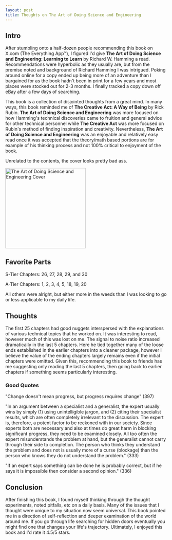 ```yaml
---
layout: post
title: Thoughts on The Art of Doing Science and Engineering
---
```


## Intro
After stumbling onto a half-dozen people recommending this book on X.com (The Everything App™), I figured I'd give **The Art of Doing Science and Engineering: Learning to Learn** by Richard W. Hamming
 a read. Recommendations were hyperbolic as they usually are, but
from the premise noted and background of Richard Hamming I was intrigued. Poking around online for a copy ended up being more of an adventure than I bargained for as the book
hadn't been in print for a few years and most places were stocked out for 2-3 months. I finally tracked a copy down off eBay after a few days of searching.

This book is a collection of disjointed thoughts from a great mind. In many ways, this book reminded me of
**The Creative Act: A Way of Being** by Rick Rubin. **The Art of Doing Science and Engineering** was more focused on how Hamming's technical discoveries came to fruition and general advice for other technical personnel
while **The Creative Act** was more focused on Rubin's method of finding inspiration and creativity. Nevertheless, **The Art of Doing Science and Engineering** was an enjoyable and relatively easy read once it was accepted that the
theory/math based portions are for example of his thinking process and not 100% critical to enjoyment of the book.

Unrelated to the contents, the cover looks pretty bad ass.
 
<img src="{{site.baseurl}}/assets/images/TAODSE_Cover.jpeg" alt="The Art of Doing Science and Engineering Cover" width="250"/>

## Favorite Parts
S-Tier Chapters: 26, 27, 28, 29, and 30 

A-Tier Chapters: 1, 2, 3, 4, 5, 18, 19, 20

All others were alright, but either more in the weeds than I was looking to go or less applicable to my daily life.

## Thoughts

The first 25 chapters had good nuggets interspersed with the explanations of various technical topics that he worked on. It was interesting to read, however much of this was lost on me.
The signal to noise ratio increased dramatically in the last 5 chapters. Here he tied together many of the loose ends established in the earlier chapters into a cleaner package, however
I believe the value of the ending chapters largely remains even if the initial chapters were omitted. Given this, recommending this book to friends has me suggesting only reading 
the last 5 chapters, then going back to earlier chapters if something seems particularly interesting.

### Good Quotes
"Change doesn't mean progress, but progress requires change" (397)

"In an argument between a specialist and a generalist, the expert usually wins by simply (1) using unintelligible jargon, and (2) citing their specialist results, which are
often completely irrelevant to the discussion. The expert is, therefore, a potent factor to be reckoned with in our society. Since experts both are necessary and also at times 
do great harm in blocking significant progress, they need to be examined closely. All too often the expert misunderstands the problem at hand, but the generalist cannot carry
through their side to completion. The person who thinks they understand the problem and does not is usually more of a curse (blockage) than the person who knows they do not
understand the problem." (333)

"If an expert says something can be done he is probably correct, but if he says it is impossible then consider a second opinion." (336)

## Conclusion
After finishing this book, I found myself thinking through the thought experiments, noted pitfalls, etc on a daily basis. Many of the issues that I thought were unique to my 
situation now seem universal. This book pointed me in a direction of self-reflection and deeper examination of the world around me. If you go through life searching for hidden doors
eventually you might find one that changes your life's trajectory. Ultimately, I enjoyed this book and I'd rate it 4.5/5 stars.